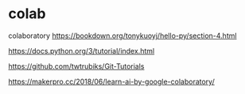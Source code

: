 # colab
colaboratory
https://bookdown.org/tonykuoyj/hello-py/section-4.html

https://docs.python.org/3/tutorial/index.html

https://github.com/twtrubiks/Git-Tutorials

https://makerpro.cc/2018/06/learn-ai-by-google-colaboratory/
